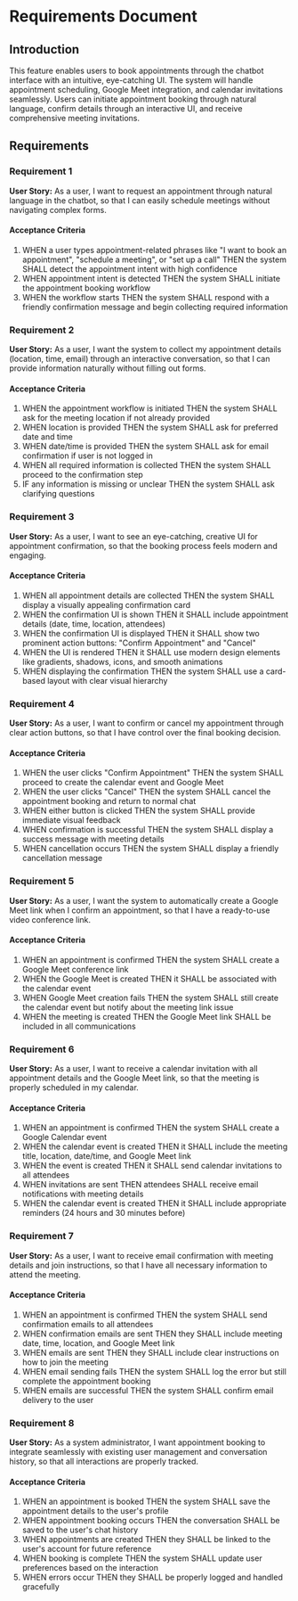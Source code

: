 # Requirements Document

## Introduction

This feature enables users to book appointments through the chatbot interface with an intuitive, eye-catching UI. The system will handle appointment scheduling, Google Meet integration, and calendar invitations seamlessly. Users can initiate appointment booking through natural language, confirm details through an interactive UI, and receive comprehensive meeting invitations.

## Requirements

### Requirement 1

**User Story:** As a user, I want to request an appointment through natural language in the chatbot, so that I can easily schedule meetings without navigating complex forms.

#### Acceptance Criteria

1. WHEN a user types appointment-related phrases like "I want to book an appointment", "schedule a meeting", or "set up a call" THEN the system SHALL detect the appointment intent with high confidence
2. WHEN appointment intent is detected THEN the system SHALL initiate the appointment booking workflow
3. WHEN the workflow starts THEN the system SHALL respond with a friendly confirmation message and begin collecting required information

### Requirement 2

**User Story:** As a user, I want the system to collect my appointment details (location, time, email) through an interactive conversation, so that I can provide information naturally without filling out forms.

#### Acceptance Criteria

1. WHEN the appointment workflow is initiated THEN the system SHALL ask for the meeting location if not already provided
2. WHEN location is provided THEN the system SHALL ask for preferred date and time
3. WHEN date/time is provided THEN the system SHALL ask for email confirmation if user is not logged in
4. WHEN all required information is collected THEN the system SHALL proceed to the confirmation step
5. IF any information is missing or unclear THEN the system SHALL ask clarifying questions

### Requirement 3

**User Story:** As a user, I want to see an eye-catching, creative UI for appointment confirmation, so that the booking process feels modern and engaging.

#### Acceptance Criteria

1. WHEN all appointment details are collected THEN the system SHALL display a visually appealing confirmation card
2. WHEN the confirmation UI is shown THEN it SHALL include appointment details (date, time, location, attendees)
3. WHEN the confirmation UI is displayed THEN it SHALL show two prominent action buttons: "Confirm Appointment" and "Cancel"
4. WHEN the UI is rendered THEN it SHALL use modern design elements like gradients, shadows, icons, and smooth animations
5. WHEN displaying the confirmation THEN the system SHALL use a card-based layout with clear visual hierarchy

### Requirement 4

**User Story:** As a user, I want to confirm or cancel my appointment through clear action buttons, so that I have control over the final booking decision.

#### Acceptance Criteria

1. WHEN the user clicks "Confirm Appointment" THEN the system SHALL proceed to create the calendar event and Google Meet
2. WHEN the user clicks "Cancel" THEN the system SHALL cancel the appointment booking and return to normal chat
3. WHEN either button is clicked THEN the system SHALL provide immediate visual feedback
4. WHEN confirmation is successful THEN the system SHALL display a success message with meeting details
5. WHEN cancellation occurs THEN the system SHALL display a friendly cancellation message

### Requirement 5

**User Story:** As a user, I want the system to automatically create a Google Meet link when I confirm an appointment, so that I have a ready-to-use video conference link.

#### Acceptance Criteria

1. WHEN an appointment is confirmed THEN the system SHALL create a Google Meet conference link
2. WHEN the Google Meet is created THEN it SHALL be associated with the calendar event
3. WHEN Google Meet creation fails THEN the system SHALL still create the calendar event but notify about the meeting link issue
4. WHEN the meeting is created THEN the Google Meet link SHALL be included in all communications

### Requirement 6

**User Story:** As a user, I want to receive a calendar invitation with all appointment details and the Google Meet link, so that the meeting is properly scheduled in my calendar.

#### Acceptance Criteria

1. WHEN an appointment is confirmed THEN the system SHALL create a Google Calendar event
2. WHEN the calendar event is created THEN it SHALL include the meeting title, location, date/time, and Google Meet link
3. WHEN the event is created THEN it SHALL send calendar invitations to all attendees
4. WHEN invitations are sent THEN attendees SHALL receive email notifications with meeting details
5. WHEN the calendar event is created THEN it SHALL include appropriate reminders (24 hours and 30 minutes before)

### Requirement 7

**User Story:** As a user, I want to receive email confirmation with meeting details and join instructions, so that I have all necessary information to attend the meeting.

#### Acceptance Criteria

1. WHEN an appointment is confirmed THEN the system SHALL send confirmation emails to all attendees
2. WHEN confirmation emails are sent THEN they SHALL include meeting date, time, location, and Google Meet link
3. WHEN emails are sent THEN they SHALL include clear instructions on how to join the meeting
4. WHEN email sending fails THEN the system SHALL log the error but still complete the appointment booking
5. WHEN emails are successful THEN the system SHALL confirm email delivery to the user

### Requirement 8

**User Story:** As a system administrator, I want appointment booking to integrate seamlessly with existing user management and conversation history, so that all interactions are properly tracked.

#### Acceptance Criteria

1. WHEN an appointment is booked THEN the system SHALL save the appointment details to the user's profile
2. WHEN appointment booking occurs THEN the conversation SHALL be saved to the user's chat history
3. WHEN appointments are created THEN they SHALL be linked to the user's account for future reference
4. WHEN booking is complete THEN the system SHALL update user preferences based on the interaction
5. WHEN errors occur THEN they SHALL be properly logged and handled gracefully
